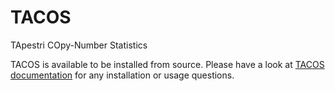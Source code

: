 # TACOS
TApestri COpy-Number Statistics

TACOS is available to be installed from source. Please have a look at [TACOS documentation](https://littleisland8.github.io/tacosdoc/) for any installation or usage questions.
